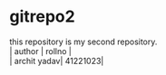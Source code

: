 # gitrepo2
this repository is my second repository.<br>
| author | rollno |<br>
| archit yadav| 41221023|
